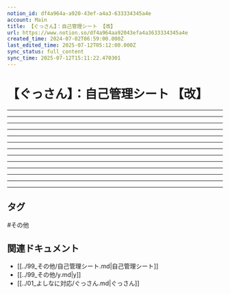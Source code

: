 ```yaml
---
notion_id: df4a964a-a920-43ef-a4a3-633334345a4e
account: Main
title: 【ぐっさん】：自己管理シート 【改】
url: https://www.notion.so/df4a964aa92043efa4a3633334345a4e
created_time: 2024-07-02T06:59:00.000Z
last_edited_time: 2025-07-12T05:12:00.000Z
sync_status: full_content
sync_time: 2025-07-12T15:11:22.470301
---
```

# 【ぐっさん】：自己管理シート 【改】

---
---
---
---
---
---
---
---
---
---
---
---
---

## タグ

#その他 

## 関連ドキュメント

- [[../99_その他/自己管理シート.md|自己管理シート]]
- [[../99_その他/y.md|y]]
- [[../01_よしなに対応/ぐっさん.md|ぐっさん]]
